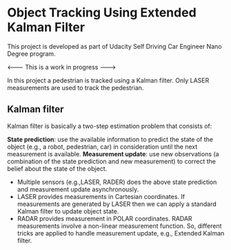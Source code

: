 # Object Tracking Using Extended Kalman Filter
This project is developed as part of Udacity Self Driving Car Engineer Nano Degree program.

<--- This is a work in progress --->

In this project a pedestrian is tracked using a Kalman filter. Only LASER measurements are used to track the pedestrian.

## Kalman filter
Kalman filter is basically a two-step estimation problem that consists of:

**State prediction**: use the available information to predict the state of the object (e.g., a robot, pedestrian, car) in consideration until the next measurement is available.
**Measurement update**: use new observations (a combination of the state prediction and new measurement) to correct the belief about the state of the object.

- Multiple sensors (e.g.,LASER, RADER) does the above state prediction and measurement update asynchronously.
- LASER provides measurements in Cartesian coordinates. If measurements are generated by LASER then we can apply a standard Kalman filter to update object state.
- RADAR provides measurement in POLAR coordinates. RADAR measurements involve a non-linear measurement function. So, different tricks are applied to handle measurement update, e.g., Extended Kalman filter.
